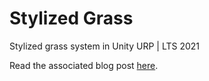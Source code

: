 # Stylized Grass
Stylized grass system in Unity URP | LTS 2021

Read the associated blog post [here](https://aleksikortesalmi.com/Blog/Post/Tech%20Art/Building%20a%20Stylized%20Grass%20System).
